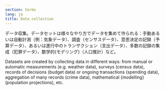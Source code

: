 ```yaml
---
section: terms
lang: ja
title: Data collection
---
```


データ収集。データセットは様々なやり方でデータを集めて作られる：手動あるいは自動計測（例：気象データ）、調査（センサスデータ）、意思決定の記録（予算データ）、あるいは進行中のトランザクション（支出データ）、多数の記録の集成（犯罪データ）、数学的{モデリング}（人口推計）など。

Datasets are created by collecting data in different ways: from manual or automatic measurements (e.g. weather data), surveys (census data), records of decisions (budget data) or ongoing transactions (spending data), aggregation of many records (crime data), mathematical {modelling} (population projections), etc.
